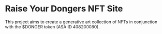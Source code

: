 # Raise Your Dongers NFT Site
This project aims to create a generative art collection of NFTs in conjunction with the $DONGER token (ASA ID 408200080).

